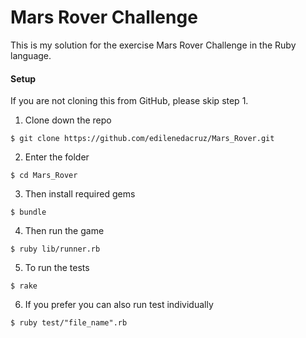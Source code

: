# Mars Rover Challenge

This is my solution for the exercise Mars Rover Challenge in the Ruby language.

#### Setup

If you are not cloning this from GitHub, please skip step 1.

1. Clone down the repo
```
$ git clone https://github.com/edilenedacruz/Mars_Rover.git
```

2. Enter the folder
```
$ cd Mars_Rover
```

3. Then install required gems

```
$ bundle
```

4. Then run the game
```
$ ruby lib/runner.rb
```

5. To run the tests
```
$ rake
```

6. If you prefer you can also run test individually
```
$ ruby test/"file_name".rb
```
